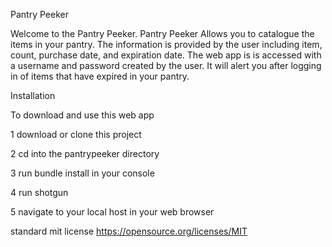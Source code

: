 Pantry Peeker

Welcome to the Pantry Peeker. Pantry Peeker Allows you to catalogue the items in your pantry. The information is provided by the user including item, count, purchase date, and expiration date. The web app is is accessed with a username and password created by the user. It will alert you after logging in of items that have expired in your pantry.

Installation

To download and use this web app

1 download or clone this project

2 cd into the pantrypeeker directory

3 run bundle install in your console

4 run shotgun

5 navigate to your local host in your web browser

standard mit license https://opensource.org/licenses/MIT